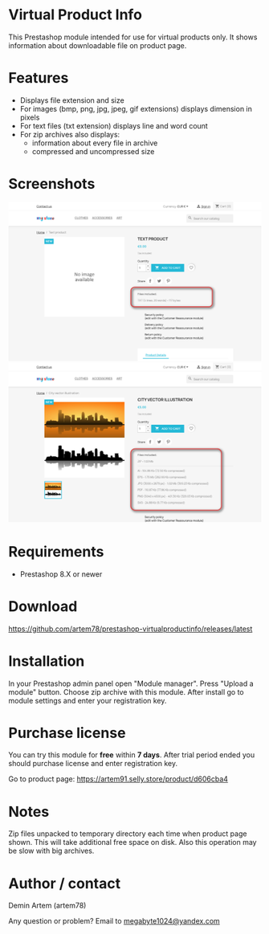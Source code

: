 # Virtual Product Info

This Prestashop module intended for use for virtual products only. It shows information about downloadable file on product page.

# Features

* Displays file extension and size
* For images (bmp, png, jpg, jpeg, gif extensions) displays dimension in pixels
* For text files (txt extension) displays line and word count
* For zip archives also displays:
  * information about every file in archive
  * compressed and uncompressed size
  
# Screenshots

![](docs/imgs/screenshot_txt.png "Text file example")
![](docs/imgs/screenshot_zip.png "Zip with images example")

# Requirements

* Prestashop 8.X or newer

# Download

https://github.com/artem78/prestashop-virtualproductinfo/releases/latest

# Installation

In your Prestashop admin panel open "Module manager". Press "Upload a module" button. Choose zip archive with this module. After install go to module settings and enter your registration key.

# Purchase license

You can try this module for **free** within **7 days**. After trial period ended you should purchase license and enter registration key.

Go to product page: https://artem91.selly.store/product/d606cba4

# Notes

Zip files unpacked to temporary directory each time when product page shown. This will take additional free space on disk. Also this operation may be slow with big archives.

# Author / contact

Demin Artem (artem78)

Any question or problem? Email to megabyte1024@yandex.com
